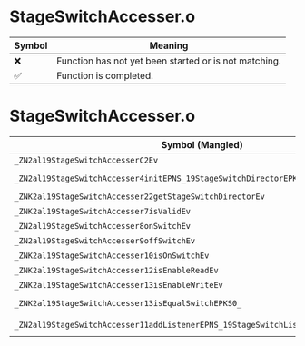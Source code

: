 # StageSwitchAccesser.o
| Symbol | Meaning 
| ------------- | ------------- 
| :x: | Function has not yet been started or is not matching. 
| :white_check_mark: | Function is completed. 


# StageSwitchAccesser.o
| Symbol (Mangled) | Symbol (Demangled) | Decompiled? |
| ------------- |  ------------- | ------------- |
| `_ZN2al19StageSwitchAccesserC2Ev` | `al::StageSwitchAccesser::StageSwitchAccesser(void)` | :white_check_mark: |
| `_ZN2al19StageSwitchAccesser4initEPNS_19StageSwitchDirectorEPKcRKNS_11PlacementIdE` | `al::StageSwitchAccesser::init(al::StageSwitchDirector *,char const*,al::PlacementId const&)` | :white_check_mark: |
| `_ZNK2al19StageSwitchAccesser22getStageSwitchDirectorEv` | `al::StageSwitchAccesser::getStageSwitchDirector(void)const` | :white_check_mark: |
| `_ZNK2al19StageSwitchAccesser7isValidEv` | `al::StageSwitchAccesser::isValid(void)const` | :white_check_mark: |
| `_ZN2al19StageSwitchAccesser8onSwitchEv` | `al::StageSwitchAccesser::onSwitch(void)` | :white_check_mark: |
| `_ZN2al19StageSwitchAccesser9offSwitchEv` | `al::StageSwitchAccesser::offSwitch(void)` | :white_check_mark: |
| `_ZNK2al19StageSwitchAccesser10isOnSwitchEv` | `al::StageSwitchAccesser::isOnSwitch(void)const` | :white_check_mark: |
| `_ZNK2al19StageSwitchAccesser12isEnableReadEv` | `al::StageSwitchAccesser::isEnableRead(void)const` | :white_check_mark: |
| `_ZNK2al19StageSwitchAccesser13isEnableWriteEv` | `al::StageSwitchAccesser::isEnableWrite(void)const` | :white_check_mark: |
| `_ZNK2al19StageSwitchAccesser13isEqualSwitchEPKS0_` | `al::StageSwitchAccesser::isEqualSwitch(al::StageSwitchAccesser const*)const` | :white_check_mark: |
| `_ZN2al19StageSwitchAccesser11addListenerEPNS_19StageSwitchListenerE` | `al::StageSwitchAccesser::addListener(al::StageSwitchListener *)` | :white_check_mark: |
